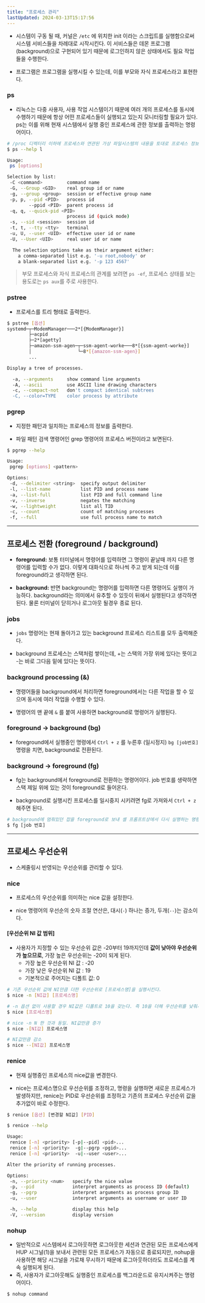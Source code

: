 ```yaml
---
title: "프로세스 관리"
lastUpdated: 2024-03-13T15:17:56
---
```


- 시스템이 구동 될 때, 커널은 `/etc` 에 위치한 init 이라는 스크립트를 실행함으로써 시스템 서비스들을 차례대로 시작시킨다. 이 서비스들은 데몬 프로그램(background)으로 구현되어 있기 때문에 로그인하지 않은 상태에서도 필요 작업들을 수행한다.

- 프로그램은 프로그램을 실행시킬 수 있는데, 이를 부모와 자식 프로세스라고 표현한다.

### ps

- 리눅스는 다중 사용자, 사용 작업 시스템이기 때문에 여러 개의 프로세스를 동시에 수행하기 때문에 항상 어떤 프로세스들이 실행되고 있는지 모니터링할 필요가 있다. ps는 이를 위해 현재 시스템에서 실행 중인 프로세스에 관한 정보를 출력하는 명령어이다.

```bash
# /proc 디렉터리 이하에 프로세스와 연관된 가상 파일시스템의 내용을 토대로 프로세스 정보를 출력한다.
$ ps --help l

Usage:
 ps [options]

Selection by list:
 -C <command>         command name
 -G, --Group <GID>    real group id or name
 -g, --group <group>  session or effective group name
 -p, p, --pid <PID>   process id
        --ppid <PID>  parent process id
 -q, q, --quick-pid <PID>
                      process id (quick mode)
 -s, --sid <session>  session id
 -t, t, --tty <tty>   terminal
 -u, U, --user <UID>  effective user id or name
 -U, --User <UID>     real user id or name

  The selection options take as their argument either:
    a comma-separated list e.g. '-u root,nobody' or
    a blank-separated list e.g. '-p 123 4567'
```

> 부모 프로세스와 자식 프로세스의 관계를 보려면 `ps -ef`, 프로세스 상태를 보는 용도로는 `ps aux`를 주로 사용한다.

### pstree

- 프로세스를 트리 형태로 출력한다.

```bash
$ pstree [옵션]
systemd─┬─ModemManager───2*[{ModemManager}]
        ├─acpid
        ├─2*[agetty]
        ├─amazon-ssm-agen─┬─ssm-agent-worke───8*[{ssm-agent-worke}]
        │                 └─8*[{amazon-ssm-agen}]
        ...

Display a tree of processes.

  -a, --arguments     show command line arguments
  -A, --ascii         use ASCII line drawing characters
  -c, --compact-not   don't compact identical subtrees
  -C, --color=TYPE    color process by attribute
```

### pgrep

- 지정한 패턴과 일치하는 프로세스의 정보를 출력한다.

- 파일 패턴 검색 명령어인 grep 명령어의 프로세스 버전이라고 보면된다.

```bash
$ pgrep --help

Usage:
 pgrep [options] <pattern>

Options:
 -d, --delimiter <string>  specify output delimiter
 -l, --list-name           list PID and process name
 -a, --list-full           list PID and full command line
 -v, --inverse             negates the matching
 -w, --lightweight         list all TID
 -c, --count               count of matching processes
 -f, --full                use full process name to match
```

---

## 프로세스 전환 (foreground / background)

- **foreground:** 보통 터미널에서 명령어를 입력하면 그 명령이 끝날때 까지 다른 명령어를 입력할 수가 없다. 이렇게 대화식으로 하나씩 주고 받게 되는데 이를 foreground라고 생각하면 된다.

- **background:** 반면 background는 명령어를 입력하면 다른 명령어도 실행이 가능하다. background라는 의미에서 유추할 수 있듯이 뒤에서 실행된다고 생각하면 된다. 물론 터미널이 닫히거나 로그아웃 될경우 종료 된다.

### jobs

- `jobs` 명령어는 현재 돌아가고 있는 background 프로세스 리스트를 모두 출력해준다.

- background 프로세스는 스택처럼 쌓이는데, +는 스택의 가장 위에 있다는 뜻이고 -는 바로 그다음 밑에 있다는 뜻이다.

### background processing (&)

- 명령어들을 background에서 처리하면 foreground에서는 다른 작업을 할 수 있으며 동시에 여러 작업을 수행할 수 있다.

- 명령어의 맨 끝에 `&` 를 붙여 사용하면 background로 명령어가 실행된다.

### foreground -> background (bg)

- foreground에서 실행중인 명령에서 `Ctrl + z` 를 누른후 (일시정지) `bg [job번호]` 명령을 치면, background로 전환된다.

### background -> foreground (fg)

- fg는 background에서 foreground로 전환하는 명령어이다. job 번호를 생략하면 스택 제일 위에 있는 것이 foreground로 들어온다.

- background로 실행시킨 프로세스를 일시중지 시키려면 fg로 가져와서 `Ctrl + z` 해주면 된다.

```bash
# background에 멈춰있던 잡을 foreground로 보내 셸 프롬프트상에서 다시 실행하는 명령어
$ fg [job 번호] 
```

---

## 프로세스 우선순위

- 스케줄링시 반영되는 우선순위를 관리할 수 있다.

### nice

- 프로세스의 우선순위를 의미하는 nice 값을 설정한다.

- nice 명령어의 우선순의 숫자 조절 연산은, 대시(`-`) 하나는 증가, 두개(`--`)는 감소이다.

#### [우선순위 NI 값 범위]

- 사용자가 지정할 수 있는 우선순위 값은 -20부터 19까지인데 **값이 낮아야 우선순위가 높으므로**, 가장 높은 우선순위는 -20이 되게 된다.
    - 가장 높은 우선순위 NI 값 : -20
    - 가장 낮은 우선순위 NI 값 : 19 
    - 기본적으로 주어지는 디폴트 값: 0

```bash
# 기존 우선순위 값에 NI만큼 더한 우선순위로 [프로세스명]을 실행시킨다.
$ nice -n [NI값] [프로세스명] 

# -n 옵션 없이 사용할 경우 NI값은 디폴트로 10을 갖는다. 즉 10을 더해 우선순위를 낮춰서 실행시키는 것
$ nice [프로세스명] 

# nice -n N 한 것과 동일. NI값만큼 증가
$ nice -[NI값] 프로세스명 

# NI값만큼 감소
$ nice --[NI값] 프로세스명 
```

### renice

- 현재 실행중인 프로세스의 nice값을 변경한다.

- nice는 프로세스명으로 우선순위를 조정하고, 명령을 실행하면 새로운 프로세스가 발생하지만, renice는 PID로 우선순위를 조정하고 기존의 프로세스 우선순위 값을 추가없이 바로 수정한다.

```bash
$ renice [옵션] [변경할 NI값] [PID]

$ renice --help

Usage:
 renice [-n] <priority> [-p|--pid] <pid>...
 renice [-n] <priority>  -g|--pgrp <pgid>...
 renice [-n] <priority>  -u|--user <user>...

Alter the priority of running processes.

Options:
 -n, --priority <num>   specify the nice value
 -p, --pid              interpret arguments as process ID (default)
 -g, --pgrp             interpret arguments as process group ID
 -u, --user             interpret arguments as username or user ID

 -h, --help             display this help
 -V, --version          display version
```

### nohup

- 일반적으로 시스템에서 로그아웃하면 로그아웃한 세션과 연관된 모든 프로세스에게 HUP 시그널(1)을 보내서 관련된 모든 프로세스가 자동으로 종료되지만, nohup을 사용하면 해당 시그널을 가로채 무시하기 때문에 로그아웃하더라도 프로세스를 계속 실행되게 된다.
- 즉, 사용자가 로그아웃해도 실행중인 프로세스를 백그라운드로 유지시켜주는 명령어이다.

```bash
$ nohup command
```

